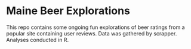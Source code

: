 # Maine Beer Explorations

This repo contains some ongoing fun explorations of beer ratings from a popular site containing user reviews. Data was gathered by scrapper. Analyses conducted in R. 